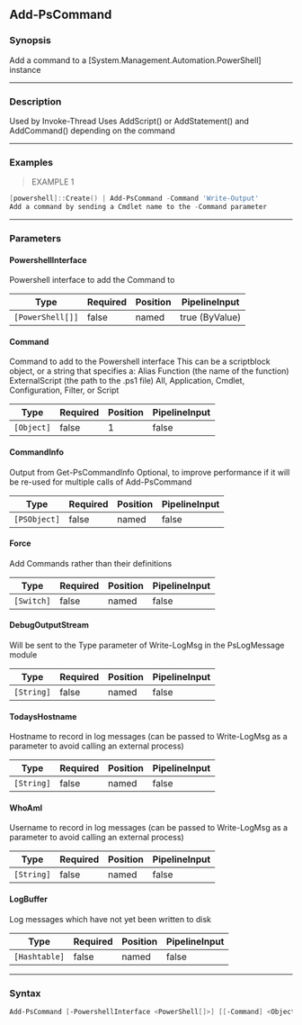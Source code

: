 Add-PsCommand
-------------

### Synopsis
Add a command to a [System.Management.Automation.PowerShell] instance

---

### Description

Used by Invoke-Thread
Uses AddScript() or AddStatement() and AddCommand() depending on the command

---

### Examples
> EXAMPLE 1

```PowerShell
[powershell]::Create() | Add-PsCommand -Command 'Write-Output'
Add a command by sending a Cmdlet name to the -Command parameter
```

---

### Parameters
#### **PowershellInterface**
Powershell interface to add the Command to

|Type            |Required|Position|PipelineInput |
|----------------|--------|--------|--------------|
|`[PowerShell[]]`|false   |named   |true (ByValue)|

#### **Command**
Command to add to the Powershell interface
This can be a scriptblock object, or a string that specifies a:
    Alias
    Function (the name of the function)
    ExternalScript (the path to the .ps1 file)
    All, Application, Cmdlet, Configuration, Filter, or Script

|Type      |Required|Position|PipelineInput|
|----------|--------|--------|-------------|
|`[Object]`|false   |1       |false        |

#### **CommandInfo**
Output from Get-PsCommandInfo
Optional, to improve performance if it will be re-used for multiple calls of Add-PsCommand

|Type        |Required|Position|PipelineInput|
|------------|--------|--------|-------------|
|`[PSObject]`|false   |named   |false        |

#### **Force**
Add Commands rather than their definitions

|Type      |Required|Position|PipelineInput|
|----------|--------|--------|-------------|
|`[Switch]`|false   |named   |false        |

#### **DebugOutputStream**
Will be sent to the Type parameter of Write-LogMsg in the PsLogMessage module

|Type      |Required|Position|PipelineInput|
|----------|--------|--------|-------------|
|`[String]`|false   |named   |false        |

#### **TodaysHostname**
Hostname to record in log messages (can be passed to Write-LogMsg as a parameter to avoid calling an external process)

|Type      |Required|Position|PipelineInput|
|----------|--------|--------|-------------|
|`[String]`|false   |named   |false        |

#### **WhoAmI**
Username to record in log messages (can be passed to Write-LogMsg as a parameter to avoid calling an external process)

|Type      |Required|Position|PipelineInput|
|----------|--------|--------|-------------|
|`[String]`|false   |named   |false        |

#### **LogBuffer**
Log messages which have not yet been written to disk

|Type         |Required|Position|PipelineInput|
|-------------|--------|--------|-------------|
|`[Hashtable]`|false   |named   |false        |

---

### Syntax
```PowerShell
Add-PsCommand [-PowershellInterface <PowerShell[]>] [[-Command] <Object>] [-CommandInfo <PSObject>] [-Force] [-DebugOutputStream <String>] [-TodaysHostname <String>] [-WhoAmI <String>] [-LogBuffer <Hashtable>] [<CommonParameters>]
```
